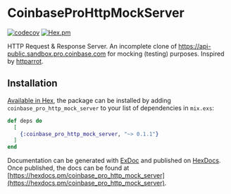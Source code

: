 # CoinbaseProHttpMockServer

[![codecov](https://codecov.io/gh/kiote/coinbasepro-http-mock-server/branch/master/graph/badge.svg)](https://codecov.io/gh/kiote/coinbasepro-http-mock-server)
[![Hex.pm](https://img.shields.io/hexpm/v/coinbase_pro_http_mock_server.svg?style=flat-square)](https://hex.pm/packages/coinbase_pro_http_mock_server)

HTTP Request & Response Server. An incomplete clone of https://api-public.sandbox.pro.coinbase.com for mocking (testing) purposes.
Inspired by [httparrot](https://github.com/edgurgel/httparrot).

## Installation

[Available in Hex](https://hex.pm/packages/coinbase_pro_http_mock_server), the package can be installed
by adding `coinbase_pro_http_mock_server` to your list of dependencies in `mix.exs`:

```elixir
def deps do
  [
    {:coinbase_pro_http_mock_server, "~> 0.1.1"}
  ]
end
```

Documentation can be generated with [ExDoc](https://github.com/elixir-lang/ex_doc)
and published on [HexDocs](https://hexdocs.pm). Once published, the docs can
be found at [https://hexdocs.pm/coinbase_pro_http_mock_server](https://hexdocs.pm/coinbase_pro_http_mock_server).

